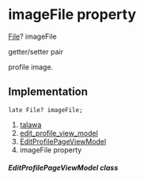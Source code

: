 
<div>

# imageFile property

</div>


[File](https://api.flutter.dev/flutter/dart-io/File-class.html)?
imageFile


getter/setter pair




profile image.



## Implementation

``` language-dart
late File? imageFile;
```







1.  [talawa](../../index.html)
2.  [edit_profile_view_model](../../view_model_after_auth_view_models_profile_view_models_edit_profile_view_model/)
3.  [EditProfilePageViewModel](../../view_model_after_auth_view_models_profile_view_models_edit_profile_view_model/EditProfilePageViewModel-class.html)
4.  imageFile property

##### EditProfilePageViewModel class







